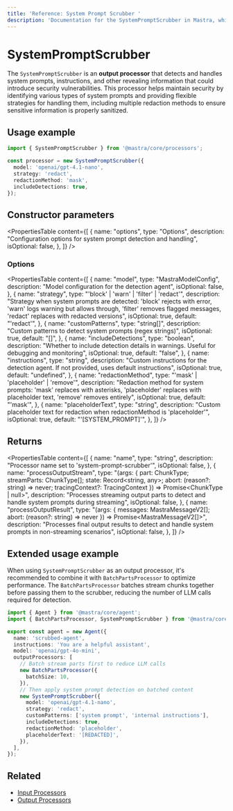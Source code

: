 ```yaml
---
title: 'Reference: System Prompt Scrubber '
description: 'Documentation for the SystemPromptScrubber in Mastra, which detects and redacts system prompts from AI responses.'
---
```


# SystemPromptScrubber

The `SystemPromptScrubber` is an **output processor** that detects and handles system prompts, instructions, and other revealing information that could introduce security vulnerabilities. This processor helps maintain security by identifying various types of system prompts and providing flexible strategies for handling them, including multiple redaction methods to ensure sensitive information is properly sanitized.

## Usage example

```typescript copy
import { SystemPromptScrubber } from '@mastra/core/processors';

const processor = new SystemPromptScrubber({
  model: 'openai/gpt-4.1-nano',
  strategy: 'redact',
  redactionMethod: 'mask',
  includeDetections: true,
});
```

## Constructor parameters

<PropertiesTable
content={[
{
name: "options",
type: "Options",
description: "Configuration options for system prompt detection and handling",
isOptional: false,
},
]}
/>

### Options

<PropertiesTable
content={[
{
name: "model",
type: "MastraModelConfig",
description: "Model configuration for the detection agent",
isOptional: false,
},
{
name: "strategy",
type: "'block' | 'warn' | 'filter' | 'redact'",
description: "Strategy when system prompts are detected: 'block' rejects with error, 'warn' logs warning but allows through, 'filter' removes flagged messages, 'redact' replaces with redacted versions",
isOptional: true,
default: "'redact'",
},
{
name: "customPatterns",
type: "string[]",
description: "Custom patterns to detect system prompts (regex strings)",
isOptional: true,
default: "[]",
},
{
name: "includeDetections",
type: "boolean",
description: "Whether to include detection details in warnings. Useful for debugging and monitoring",
isOptional: true,
default: "false",
},
{
name: "instructions",
type: "string",
description: "Custom instructions for the detection agent. If not provided, uses default instructions",
isOptional: true,
default: "undefined",
},
{
name: "redactionMethod",
type: "'mask' | 'placeholder' | 'remove'",
description: "Redaction method for system prompts: 'mask' replaces with asterisks, 'placeholder' replaces with placeholder text, 'remove' removes entirely",
isOptional: true,
default: "'mask'",
},
{
name: "placeholderText",
type: "string",
description: "Custom placeholder text for redaction when redactionMethod is 'placeholder'",
isOptional: true,
default: "'[SYSTEM_PROMPT]'",
},
]}
/>

## Returns

<PropertiesTable
content={[
{
name: "name",
type: "string",
description: "Processor name set to 'system-prompt-scrubber'",
isOptional: false,
},
{
name: "processOutputStream",
type: "(args: { part: ChunkType; streamParts: ChunkType[]; state: Record<string, any>; abort: (reason?: string) => never; tracingContext?: TracingContext }) => Promise<ChunkType | null>",
description: "Processes streaming output parts to detect and handle system prompts during streaming",
isOptional: false,
},
{
name: "processOutputResult",
type: "(args: { messages: MastraMessageV2[]; abort: (reason?: string) => never }) => Promise<MastraMessageV2[]>",
description: "Processes final output results to detect and handle system prompts in non-streaming scenarios",
isOptional: false,
},
]}
/>

## Extended usage example

When using `SystemPromptScrubber` as an output processor, it's recommended to combine it with `BatchPartsProcessor` to optimize performance. The `BatchPartsProcessor` batches stream chunks together before passing them to the scrubber, reducing the number of LLM calls required for detection.

```typescript filename="src/mastra/agents/scrubbed-agent.ts" showLineNumbers copy
import { Agent } from '@mastra/core/agent';
import { BatchPartsProcessor, SystemPromptScrubber } from '@mastra/core/processors';

export const agent = new Agent({
  name: 'scrubbed-agent',
  instructions: 'You are a helpful assistant',
  model: 'openai/gpt-4o-mini',
  outputProcessors: [
    // Batch stream parts first to reduce LLM calls
    new BatchPartsProcessor({
      batchSize: 10,
    }),
    // Then apply system prompt detection on batched content
    new SystemPromptScrubber({
      model: 'openai/gpt-4.1-nano',
      strategy: 'redact',
      customPatterns: ['system prompt', 'internal instructions'],
      includeDetections: true,
      redactionMethod: 'placeholder',
      placeholderText: '[REDACTED]',
    }),
  ],
});
```

## Related

- [Input Processors](/docs/agents/guardrails)
- [Output Processors](/docs/agents/guardrails)
